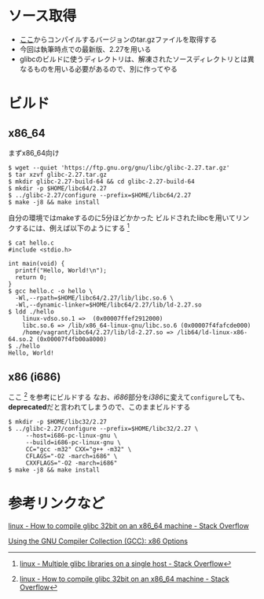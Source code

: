 <!-- TITLE: Build Glibc -->
<!-- SUBTITLE: glibcの手動ビルド方法 -->

# ソース取得
- [ここ](https://ftp.gnu.org/gnu/libc/)からコンパイルするバージョンのtar.gzファイルを取得する
- 今回は執筆時点での最新版、2.27を用いる
- glibcのビルドに使うディレクトリは、解凍されたソースディレクトリとは異なるものを用いる必要があるので、別に作ってやる

# ビルド

## x86_64 

まずx86_64向け


```console 
$ wget --quiet 'https://ftp.gnu.org/gnu/libc/glibc-2.27.tar.gz'
$ tar xzvf glibc-2.27.tar.gz
$ mkdir glibc-2.27-build-64 && cd glibc-2.27-build-64
$ mkdir -p $HOME/libc64/2.27
$ ../glibc-2.27/configure --prefix=$HOME/libc64/2.27 
$ make -j8 && make install 
```

自分の環境ではmakeするのに5分ほどかかった
ビルドされたlibcを用いてリンクするには、例えば以下のようにする [^10]


```console 
$ cat hello.c
#include <stdio.h>

int main(void) {
  printf("Hello, World!\n");
  return 0;
}
$ gcc hello.c -o hello \
  -Wl,--rpath=$HOME/libc64/2.27/lib/libc.so.6 \
  -Wl,--dynamic-linker=$HOME/libc64/2.27/lib/ld-2.27.so
$ ldd ./hello
	linux-vdso.so.1 =>  (0x00007ffef2912000)
	libc.so.6 => /lib/x86_64-linux-gnu/libc.so.6 (0x00007f4fafcde000)
	/home/vagrant/libc64/2.27/lib/ld-2.27.so => /lib64/ld-linux-x86-64.so.2 (0x00007f4fb00a8000)
$ ./hello
Hello, World!
```

## x86 (i686)

ここ [^20] を参考にビルドする
なお、*i686*部分を*i386*に変えて`configure`しても、**deprecated**だと言われてしまうので、このままビルドする

```console 
$ mkdir -p $HOME/libc32/2.27
$ ../glibc-2.27/configure --prefix=$HOME/libc32/2.27 \
     --host=i686-pc-linux-gnu \
     --build=i686-pc-linux-gnu \
     CC="gcc -m32" CXX="g++ -m32" \
     CFLAGS="-O2 -march=i686" \
     CXXFLAGS="-O2 -march=i686"
$ make -j8 && make install 
```

# 参考リンクなど
[linux - How to compile glibc 32bit on an x86_64 machine - Stack Overflow](https://stackoverflow.com/questions/8004241/how-to-compile-glibc-32bit-on-an-x86-64-machine)

[Using the GNU Compiler Collection (GCC): x86 Options](https://gcc.gnu.org/onlinedocs/gcc/x86-Options.html)


<!-- annotations-->

[^10]: [linux - Multiple glibc libraries on a single host - Stack Overflow](https://stackoverflow.com/a/851229/8501077)

[^20]: [linux - How to compile glibc 32bit on an x86_64 machine - Stack Overflow](https://stackoverflow.com/a/8074427/8501077)




